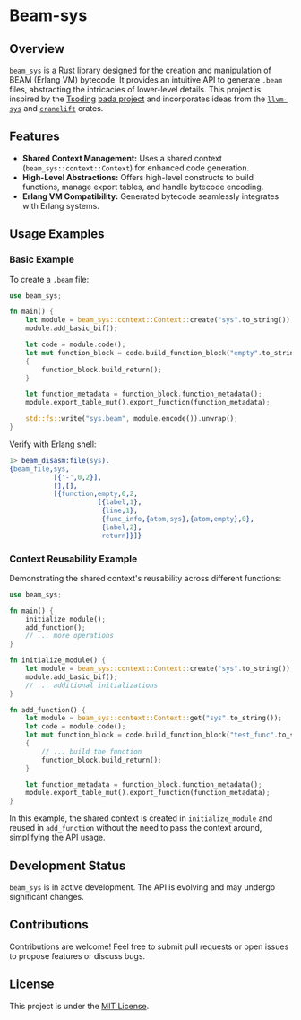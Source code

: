 # Beam-sys

## Overview

`beam_sys` is a Rust library designed for the creation and manipulation of BEAM (Erlang VM) bytecode. It provides an intuitive API to generate `.beam` files, abstracting the intricacies of lower-level details. This project is inspired by the [Tsoding](https://github.com/tsoding) [bada project](https://github.com/tsoding/bada) and incorporates ideas from the [`llvm-sys`](https://lib.rs/crates/llvm-sys) and [`cranelift`](https://lib.rs/crates/cranelift) crates.

## Features

- **Shared Context Management:** Uses a shared context (`beam_sys::context::Context`) for enhanced code generation.
- **High-Level Abstractions:** Offers high-level constructs to build functions, manage export tables, and handle bytecode encoding.
- **Erlang VM Compatibility:** Generated bytecode seamlessly integrates with Erlang systems.

## Usage Examples

### Basic Example

To create a `.beam` file:

```rust
use beam_sys;

fn main() {
    let module = beam_sys::context::Context::create("sys".to_string());
    module.add_basic_bif();

    let code = module.code();
    let mut function_block = code.build_function_block("empty".to_string(), 0);
    {
        function_block.build_return();
    }

    let function_metadata = function_block.function_metadata();
    module.export_table_mut().export_function(function_metadata);

    std::fs::write("sys.beam", module.encode()).unwrap();
}
```

Verify with Erlang shell:

```erl
1> beam_disasm:file(sys).
{beam_file,sys,
           [{'-',0,2}],
           [],[],
           [{function,empty,0,2,
                      [{label,1},
                       {line,1},
                       {func_info,{atom,sys},{atom,empty},0},
                       {label,2},
                       return]}]}
```

### Context Reusability Example

Demonstrating the shared context's reusability across different functions:

```rust
use beam_sys;

fn main() {
    initialize_module();
    add_function();
    // ... more operations
}

fn initialize_module() {
    let module = beam_sys::context::Context::create("sys".to_string());
    module.add_basic_bif();
    // ... additional initializations
}

fn add_function() {
    let module = beam_sys::context::Context::get("sys".to_string());
    let code = module.code();
    let mut function_block = code.build_function_block("test_func".to_string(), 0);
    {
        // ... build the function
        function_block.build_return();
    }

    let function_metadata = function_block.function_metadata();
    module.export_table_mut().export_function(function_metadata);
}
```

In this example, the shared context is created in `initialize_module` and reused in `add_function` without the need to pass the context around, simplifying the API usage.

## Development Status

`beam_sys` is in active development. The API is evolving and may undergo significant changes.

## Contributions

Contributions are welcome! Feel free to submit pull requests or open issues to propose features or discuss bugs.

## License

This project is under the [MIT License](LICENSE).
